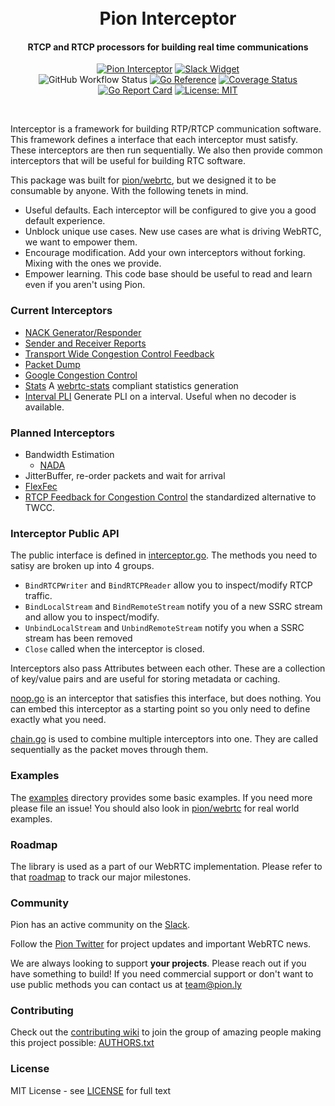 <h1 align="center">
  <br>
  Pion Interceptor
  <br>
</h1>
<h4 align="center">RTCP and RTCP processors for building real time communications</h4>
<p align="center">
  <a href="https://pion.ly"><img src="https://img.shields.io/badge/pion-interceptor-gray.svg?longCache=true&colorB=brightgreen" alt="Pion Interceptor"></a>
  <a href="https://pion.ly/slack"><img src="https://img.shields.io/badge/join-us%20on%20slack-gray.svg?longCache=true&logo=slack&colorB=brightgreen" alt="Slack Widget"></a>
  <br>
  <img alt="GitHub Workflow Status" src="https://img.shields.io/github/actions/workflow/status/pion/interceptor/test.yaml">
  <a href="https://pkg.go.dev/github.com/renlforreal/interceptor"><img src="https://pkg.go.dev/badge/github.com/renlforreal/interceptor.svg" alt="Go Reference"></a>
  <a href="https://codecov.io/gh/pion/interceptor"><img src="https://codecov.io/gh/pion/interceptor/branch/master/graph/badge.svg" alt="Coverage Status"></a>
  <a href="https://goreportcard.com/report/github.com/renlforreal/interceptor"><img src="https://goreportcard.com/badge/github.com/renlforreal/interceptor" alt="Go Report Card"></a>
  <a href="LICENSE"><img src="https://img.shields.io/badge/License-MIT-yellow.svg" alt="License: MIT"></a>
</p>
<br>

Interceptor is a framework for building RTP/RTCP communication software. This framework defines
a interface that each interceptor must satisfy. These interceptors are then run sequentially. We
also then provide common interceptors that will be useful for building RTC software.

This package was built for [pion/webrtc](https://github.com/pion/webrtc), but we designed it to be consumable
by anyone. With the following tenets in mind.

* Useful defaults. Each interceptor will be configured to give you a good default experience.
* Unblock unique use cases. New use cases are what is driving WebRTC, we want to empower them.
* Encourage modification. Add your own interceptors without forking. Mixing with the ones we provide.
* Empower learning. This code base should be useful to read and learn even if you aren't using Pion.

### Current Interceptors
* [NACK Generator/Responder](https://github.com/renlforreal/interceptor/tree/master/pkg/nack)
* [Sender and Receiver Reports](https://github.com/renlforreal/interceptor/tree/master/pkg/report)
* [Transport Wide Congestion Control Feedback](https://github.com/renlforreal/interceptor/tree/master/pkg/twcc)
* [Packet Dump](https://github.com/renlforreal/interceptor/tree/master/pkg/packetdump)
* [Google Congestion Control](https://github.com/renlforreal/interceptor/tree/master/pkg/gcc)
* [Stats](https://github.com/renlforreal/interceptor/tree/master/pkg/stats) A [webrtc-stats](https://www.w3.org/TR/webrtc-stats/) compliant statistics generation
* [Interval PLI](https://github.com/renlforreal/interceptor/tree/master/pkg/intervalpli) Generate PLI on a interval. Useful when no decoder is available.

### Planned Interceptors
* Bandwidth Estimation
  - [NADA](https://tools.ietf.org/html/rfc8698)
* JitterBuffer, re-order packets and wait for arrival
* [FlexFec](https://tools.ietf.org/html/draft-ietf-payload-flexible-fec-scheme-20)
* [RTCP Feedback for Congestion Control](https://datatracker.ietf.org/doc/html/rfc8888) the standardized alternative to TWCC.

### Interceptor Public API
The public interface is defined in [interceptor.go](https://github.com/renlforreal/interceptor/blob/master/interceptor.go).
The methods you need to satisy are broken up into 4 groups.

* `BindRTCPWriter` and `BindRTCPReader` allow you to inspect/modify RTCP traffic.
* `BindLocalStream` and `BindRemoteStream` notify you of a new SSRC stream and allow you to inspect/modify.
* `UnbindLocalStream` and `UnbindRemoteStream` notify you when a SSRC stream has been removed
* `Close` called when the interceptor is closed.

Interceptors also pass Attributes between each other. These are a collection of key/value pairs and are useful for storing metadata
or caching.

[noop.go](https://github.com/renlforreal/interceptor/blob/master/noop.go) is an interceptor that satisfies this interface, but does nothing.
You can embed this interceptor as a starting point so you only need to define exactly what you need.

[chain.go]( https://github.com/renlforreal/interceptor/blob/master/chain.go) is used to combine multiple interceptors into one. They are called
sequentially as the packet moves through them.

### Examples
The [examples](https://github.com/renlforreal/interceptor/blob/master/examples) directory provides some basic examples. If you need more please file an issue!
You should also look in [pion/webrtc](https://github.com/pion/webrtc) for real world examples.

### Roadmap
The library is used as a part of our WebRTC implementation. Please refer to that [roadmap](https://github.com/pion/webrtc/issues/9) to track our major milestones.

### Community
Pion has an active community on the [Slack](https://pion.ly/slack).

Follow the [Pion Twitter](https://twitter.com/_pion) for project updates and important WebRTC news.

We are always looking to support **your projects**. Please reach out if you have something to build!
If you need commercial support or don't want to use public methods you can contact us at [team@pion.ly](mailto:team@pion.ly)

### Contributing
Check out the [contributing wiki](https://github.com/pion/webrtc/wiki/Contributing) to join the group of amazing people making this project possible: [AUTHORS.txt](./AUTHORS.txt)

### License
MIT License - see [LICENSE](LICENSE) for full text
